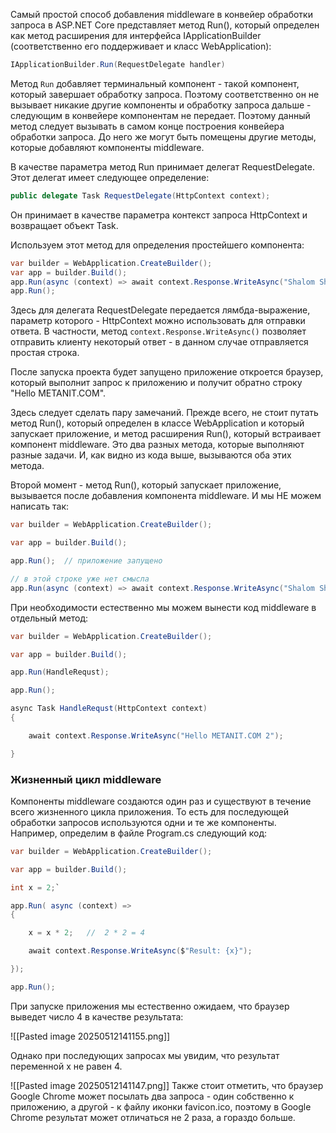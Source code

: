 
Самый простой способ добавления middleware в конвейер обработки запроса в ASP.NET Core представляет метод Run(), который определен как метод расширения для интерфейса IApplicationBuilder (соответственно его поддерживает и класс WebApplication):


```cs
IApplicationBuilder.Run(RequestDelegate handler)
```

Метод `Run` добавляет терминальный компонент - такой компонент, который завершает обработку запроса. Поэтому соответственно он не вызывает никакие другие компоненты и обработку запроса дальше - следующим в конвейере компонентам не передает. Поэтому данный метод следует вызывать в самом конце построения конвейера обработки запроса. До него же могут быть помещены другие методы, которые добавляют компоненты middleware.

В качестве параметра метод Run принимает делегат RequestDelegate. Этот делегат имеет следующее определение:

```cs
public delegate Task RequestDelegate(HttpContext context);
```

Он принимает в качестве параметра контекст запроса HttpContext и возвращает объект Task.

Используем этот метод для определения простейшего компонента:

```cs
var builder = WebApplication.CreateBuilder();
var app = builder.Build();
app.Run(async (context) => await context.Response.WriteAsync("Shalom Shabbat"));
app.Run();
```

Здесь для делегата RequestDelegate передается лямбда-выражение, параметр которого - HttpContext можно использовать для отправки ответа. В частности, метод `context.Response.WriteAsync()` позволяет отправить клиенту некоторый ответ - в данном случае отправляется простая строка.

После запуска проекта будет запущено приложение откроется браузер, который выполнит запрос к приложению и получит обратно строку "Hello METANIT.COM".

Здесь следует сделать пару замечаний. Прежде всего, не стоит путать метод Run(), который определен в классе WebApplication и который запускает приложение, и метод расширения Run(), который встраивает компонент middleware. Это два разных метода, которые выполняют разные задачи. И, как видно из кода выше, вызываются оба этих метода.

Второй момент - метод Run(), который запускает приложение, вызывается после добавления компонента middleware. И мы НЕ можем написать так:

```cs
var builder = WebApplication.CreateBuilder();

var app = builder.Build();

app.Run();  // приложение запущено

// в этой строке уже нет смысла
app.Run(async (context) => await context.Response.WriteAsync("Shalom Shabbat"));
```

При необходимости естественно мы можем вынести код middleware в отдельный метод:

```cs
var builder = WebApplication.CreateBuilder();

var app = builder.Build();

app.Run(HandleRequst);

app.Run();

async Task HandleRequst(HttpContext context)
{

    await context.Response.WriteAsync("Hello METANIT.COM 2");

}
```

### Жизненный цикл middleware

Компоненты middleware создаются один раз и существуют в течение всего жизненного цикла приложения. То есть для последующей обработки запросов используются одни и те же компоненты. Например, определим в файле Program.cs следующий код:

```cs
var builder = WebApplication.CreateBuilder();

var app = builder.Build();

int x = 2;`

app.Run( async (context) =>
{

    x = x * 2;   //  2 * 2 = 4

    await context.Response.WriteAsync($"Result: {x}");

});

app.Run();
```


При запуске приложения мы естественно ожидаем, что браузер выведет число 4 в качестве результата:

![[Pasted image 20250512141155.png]]


Однако при последующих запросах мы увидим, что результат переменной х не равен 4.


![[Pasted image 20250512141147.png]]
Также стоит отметить, что браузер Google Chrome может посылать два запроса - один собственно к приложению, а другой - к файлу иконки favicon.ico, поэтому в Google Chrome результат может отличаться не 2 раза, а гораздо больше.